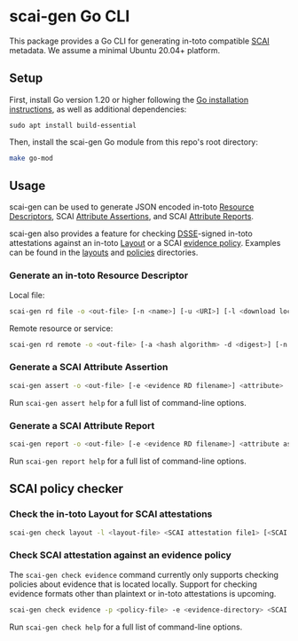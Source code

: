 # scai-gen Go CLI

This package provides a Go CLI for generating in-toto compatible [SCAI]
metadata. We assume a minimal Ubuntu 20.04+ platform.

## Setup

First, install Go version 1.20 or higher following the
[Go installation instructions](https://go.dev/doc/install), as well as
additional dependencies:

```
sudo apt install build-essential
```

Then, install the scai-gen Go module from this repo's root directory:

```bash
make go-mod
```

## Usage

scai-gen can be used to generate JSON encoded in-toto [Resource Descriptors],
SCAI [Attribute Assertions], and SCAI [Attribute Reports].

scai-gen also provides a feature for checking [DSSE]-signed in-toto
attestations against an in-toto [Layout] or a SCAI [evidence policy].
Examples can be found in the [layouts](../layouts) and
[policies](../policies) directories.

### Generate an in-toto Resource Descriptor

Local file:

```bash
scai-gen rd file -o <out-file> [-n <name>] [-u <URI>] [-l <download location>] [-t <media type>] <filename> 
```

Remote resource or service:

```bash
scai-gen rd remote -o <out-file> [-a <hash algorithm> -d <digest>] [-n <name>] <resource URI> 
```

### Generate a SCAI Attribute Assertion

```bash
scai-gen assert -o <out-file> [-e <evidence RD filename>] <attribute> 
```

Run `scai-gen assert help` for a full list of command-line options.

### Generate a SCAI Attribute Report

```bash
scai-gen report -o <out-file> [-e <evidence RD filename>] <attribute assertion file1> [<attribute assertion file2> ...]
```

Run `scai-gen report help` for a full list of command-line options.

## SCAI policy checker

### Check the in-toto Layout for SCAI attestations

```bash
scai-gen check layout -l <layout-file> <SCAI attestation file1> [<SCAI attestation file2> ...]
```

### Check SCAI attestation against an evidence policy

The `scai-gen check evidence` command currently only supports checking
policies about evidence that is located locally. Support for checking
evidence formats other than plaintext or in-toto attestations is upcoming.

```bash
scai-gen check evidence -p <policy-file> -e <evidence-directory> <SCAI attestation file>
```

Run `scai-gen check help` for a full list of command-line options.

[Attribute Assertions]: https://github.com/in-toto/attestation/blob/main/protos/in_toto_attestation/predicates/scai/v0/scai.proto#L16
[Attribute Reports]: https://github.com/in-toto/attestation/blob/main/protos/in_toto_attestation/predicates/scai/v0/scai.proto#L28
[DSSE]: https://github.com/in-toto/attestation/blob/main/spec/v1/envelope.md
[Layout]: https://github.com/in-toto/ITE/tree/master/ITE/10
[Resource Descriptors]: https://github.com/in-toto/attestation/blob/main/spec/v1/resource_descriptor.md
[SCAI]: https://github.com/in-toto/attestation/blob/main/spec/predicates/scai.md
[evidence policy]: ./policy/checks.go#L15
